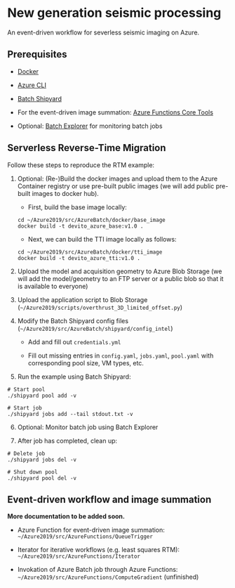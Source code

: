 # New generation seismic processing

An event-driven workflow for severless seismic imaging on Azure.

## Prerequisites

- [Docker](https://www.docker.com/products/docker-desktop)

- [Azure CLI](https://docs.microsoft.com/en-us/cli/azure/install-azure-cli?view=azure-cli-latest)

- [Batch Shipyard](https://github.com/Azure/batch-shipyard)

- For the event-driven image summation: [Azure Functions Core Tools](https://docs.microsoft.com/en-us/azure/azure-functions/functions-run-local#v2)

- Optional: [Batch Explorer](https://azure.github.io/BatchExplorer/) for monitoring batch jobs


## Serverless Reverse-Time Migration

Follow these steps to reproduce the RTM example:

 1. Optional: (Re-)Build the docker images and upload them to the Azure Container registry or use pre-built public images (we will add public pre-built images to docker hub).
    
     - First, build the base image locally:

     ``` 
     cd ~/Azure2019/src/AzureBatch/docker/base_image
     docker build -t devito_azure_base:v1.0 .
     ```

    - Next, we can build the TTI image locally as follows:

     ``` 
     cd ~/Azure2019/src/AzureBatch/docker/tti_image
     docker build -t devito_azure_tti:v1.0 .
     ```

 2. Upload the model and acquisition geometry to Azure Blob Storage (we will add the model/geometry to an FTP server or a public blob so that it is available to everyone)

 3. Upload the application script to Blob Storage (`~/Azure2019/scripts/overthrust_3D_limited_offset.py`)

 4. Modify the Batch Shipyard config files (`~/Azure2019/src/AzureBatch/shipyard/config_intel`)

     - Add and fill out `credentials.yml`

     - Fill out missing entries in `config.yaml`, `jobs.yaml`, `pool.yaml` with corresponding pool size, VM types, etc.


5. Run the example using Batch Shipyard:

```
# Start pool
./shipyard pool add -v
￼
# Start job
./shipyard jobs add --tail stdout.txt -v
```

6. Optional: Monitor batch job using Batch Explorer


7. After job has completed, clean up:

```
# Delete job
./shipyard jobs del -v

# Shut down pool
./shipyard pool del -v
```

## Event-driven workflow and image summation

**More documentation to be added soon.**

 - Azure Function for event-driven image summation:  `~/Azure2019/src/AzureFunctions/QueueTrigger`

 - Iterator for iterative workflows (e.g. least squares RTM): `~/Azure2019/src/AzureFunctions/Iterator`
 
 - Invokation of Azure Batch job through Azure Functions: `~/Azure2019/src/AzureFunctions/ComputeGradient` (unfinished)

